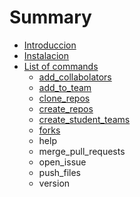 # Summary

* [Introduccion](README.md)
* [Instalacion](instalacion.md)
* [List of commands](list_of_commands.md)
   * [add_collabolators](addcollabolators.md)
   * [add_to_team](addto_team.md)
   * [clone_repos](clonerepos.md)
   * [create_repos](createrepos.md)
   * [create_student_teams](createstudent_teams.md)
   * [forks](forks.md)
   * help
   * merge_pull_requests
   * open_issue
   * push_files
   * version

